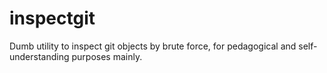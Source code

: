 inspectgit
==========

Dumb utility to inspect git objects by brute force,
for pedagogical and self-understanding purposes mainly.
